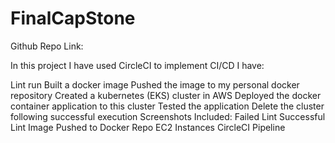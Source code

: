 # FinalCapStone

Github Repo Link: 

In this project I have used CircleCI to implement CI/CD I have:

Lint run
Built a docker image
Pushed the image to my personal docker repository
Created a kubernetes (EKS) cluster in AWS
Deployed the docker container application to this cluster
Tested the application
Delete the cluster following successful execution
Screenshots Included: Failed Lint Successful Lint Image Pushed to Docker Repo EC2 Instances CircleCI Pipeline
